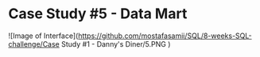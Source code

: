 # Case Study #5 - Data Mart

![Image of Interface](https://github.com/mostafasamii/SQL/8-weeks-SQL-challenge/Case Study #1 - Danny's Diner/5.PNG )
